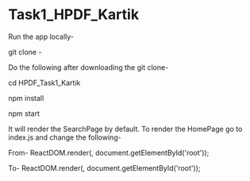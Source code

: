 # Task1_HPDF_Kartik

Run the app locally-

git clone -

Do the following after downloading the git clone-

cd HPDF_Task1_Kartik

npm install

npm start

It will render the SearchPage by default. To render the HomePage go to index.js and change the following-

From- ReactDOM.render(<SearchPage />, document.getElementById('root'));

To- ReactDOM.render(<HomePage />, document.getElementById('root'));

